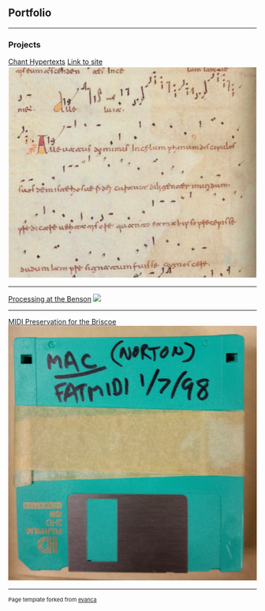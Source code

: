 ## Portfolio

---

### Projects

[Chant Hypertexts](/pdf/One_Description.pdf)
[Link to site](http://www.chanthypertexts.org)
<img src="images/Chant.png?raw=true"/>

---
[Processing at the Benson](/pdf/Two_Description.pdf)
<img src="images/Reyes.png?raw=true"/>

---
[MIDI Preservation for the Briscoe](/pdf/Three_Description.pdf)
<img src="images/Disk.jpg?raw=true"/>

---
<p style="font-size:11px">Page template forked from <a href="https://github.com/evanca/quick-portfolio">evanca</a></p>
<!-- Remove above link if you don't want to attibute -->
